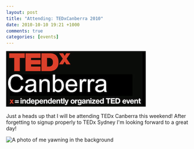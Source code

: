 ```yaml
---
layout: post
title: "Attending: TEDxCanberra 2010"
date: 2010-10-10 19:21 +1000
comments: true
categories: [events]
---
```


![](/images/TEDxCanberra.jpg)

Just a heads up that I will be attending TEDx Canberra this weekend! After forgetting to signup properly to TEDx Sydney I'm looking forward to a great day!

![A photo of me yawning in the background](http://farm2.staticflickr.com/1349/5119928636_890a5f4c0f.jpg)

[1]: http://conferences.tedxcanberra.org/tedxcanberra2010 "TEDxCanberra 2010 event"
